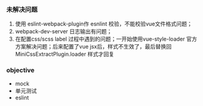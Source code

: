 ### 未解决问题
1) 使用 eslint-webpack-plugin作 esnlint 校验，不能校验vue文件格式问题；
2) webpack-dev-server 日志输出有问题；
3) 在配置css/scss label 过程中遇到的问题；一开始使用vue-style-loader 官方方案解决问题；后来配置了vue jsx后，样式不生效了，最后替换回 MiniCssExtractPlugin.loader 样式才回复

### objective
- mock 
- 单元测试
- eslint

